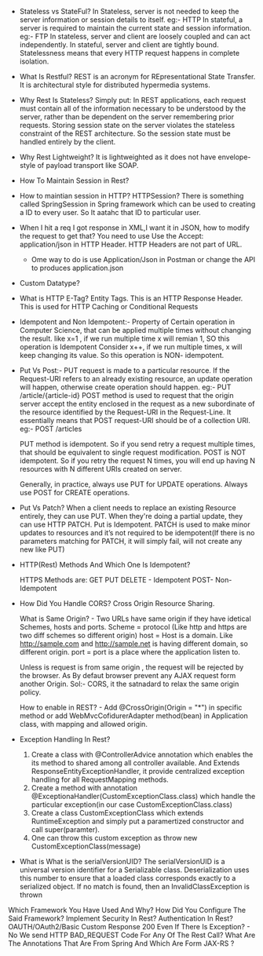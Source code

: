- Stateless vs StateFul?
	In Stateless, server is not needed to keep the server information or session details to itself. eg:- HTTP
	In stateful, a server is required to maintain the current state and session information. eg:- FTP
	In stateless, server and client are loosely coupled and can act independently.
	In stateful, server and client are tightly bound.
	Statelessness means that every HTTP request happens in complete isolation.
	
- What Is Restful?
	REST is an acronym for REpresentational State Transfer. It is architectural style for distributed hypermedia systems.
	
- Why Rest Is Stateless?
	Simply put: In REST applications, each request must contain all of the information necessary to be understood by the server, rather than be dependent on the server remembering prior requests.
	Storing session state on the server violates the stateless constraint of the REST architecture. So the session state must be handled entirely by the client.

- Why Rest Lightweight?
	It is lightweighted as it does not have envelope-style of payload transport like SOAP.

-	How To Maintain Session in Rest?

- How to maintian session in HTTP?
	HTTPSession?
	There is something called SpringSession in Spring framework which can be used to creating a ID to every user. So It aatahc that ID to particular user.

- When I hit a req I got response in XML,I want it  in JSON, how to modify the request to get that?
	You need to use Use the Accept: application/json in HTTP Header.
	HTTP Headers are not part of URL.
	
	* Ome way to do is use Application/Json in Postman or change the API to produces application.json
	
- Custom Datatype?

- What is HTTP E-Tag?
	Entity Tags. This is an HTTP Response Header. This is used for HTTP Caching or Conditional Requests
	
- Idempotent and Non Idempotent:-
	Property of Certain operation in Computer Science, that can be applied multiple times without changing the result.
	like x=1 , if we run multiple time x will remian 1, SO this operation is Idempotent
	Consider x++, if we run multiple times, x will keep changing its value. So this operation is NON- idempotent.
	
-	Put Vs Post:-
	PUT request is made to a particular resource. If the Request-URI refers to an already existing resource, an update operation will happen, otherwise create operation should happen.
	eg:- PUT /article/{article-id}
	POST method is used to request that the origin server accept the entity enclosed in the request as a new subordinate of the resource identified by the Request-URI in the Request-Line. It essentially means that POST request-URI should be of a collection URI.
	eg:- POST /articles
	
	PUT method is idempotent. So if you send retry a request multiple times, that should be equivalent to single request modification.
	POST is NOT idempotent. So if you retry the request N times, you will end up having N resources with N different URIs created on server.
	
	Generally, in practice, always use PUT for UPDATE operations.
	Always use POST for CREATE operations.

-	Put Vs Patch?
	When a client needs to replace an existing Resource entirely, they can use PUT. When they're doing a partial update, they can use HTTP PATCH.
	Put is Idempotent. PATCH is used to make minor updates to resources and it’s not required to be idempotent(If there is no parameters matching for PATCH, it will simply fail, will not create any new like PUT)
	
- 	HTTP(Rest) Methods And Which One Is Idempotent?
	
	HTTPS Methods are:
	GET PUT DELETE - Idempotent
	POST- Non- Idempotent
	
-	How Did You Handle CORS?
	Cross Origin Resource Sharing.
	
	What is Same Origin? - Two URLs have same origin if they have idetical Schemes, hosts and ports.
		Scheme = protocol (Like http and https are two diff schemes so different origin)
		host = Host is a domain. Like http://sample.com and http://sample.net is having different domain, so different origin.
		port = port is a place where the application listen to.
		
	Unless is request is from same origin , the request will be rejected by the browser. As By defaut browser prevent any AJAX request form another Origin.
	Sol:- CORS, it the satnadard to relax the same origin policy.
	
	How to enable in REST? - Add @CrossOrigin(Origin = "*") in specific method or  add WebMvcCofidurerAdapter method(bean) in Application class, with mapping and allowed origin.


- Exception Handling In Rest?
	1) Create a class with @ControllerAdvice annotation which enables the its method to shared among all controller available. And Extends ResponseEntityExceptionHandler, it provide centralized exception handling for all RequestMapping methods.
	2) Create a method with annotation @ExceptionaHandler(CustomExceptionClass.class) which handle the particular exception(in our case CustomExceptionClass.class)
	3) Create a class CustomExceptionClass which extends RuntimeException and simply put a paramertized constructor and call super(paramter).
	4) One can throw this custom exception as throw new CustomExceptionClass(message)

- What is What is the serialVersionUID?
		The serialVersionUID is a universal version identifier for a Serializable class. Deserialization uses this number to ensure that a loaded class corresponds exactly to a serialized object.
		If no match is found, then an InvalidClassException is thrown


	
	
Which Framework You Have Used And Why?
How Did You Configure The Said Framework?
Implement Security In Rest?
Authentication In Rest? OAUTH/OAuth2/Basic
Custom Response 200 Even If There Is Exception? - No We send HTTP BAD_REQUEST
Code For Any Of The Rest Call?
What Are The Annotations That Are From Spring And Which Are Form JAX-RS ?
